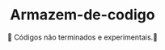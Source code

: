 

<h1 align="center"> Armazem-de-codigo </h1>
<p align="center">💾 Códigos não terminados e experimentais.🧱  </p>
 

